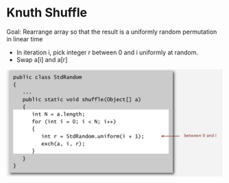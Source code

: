 # Knuth Shuffle

Goal: Rearrange array so that the result is a uniformly random permutation in linear time

- In iteration i, pick integer r between 0 and i uniformly at random.
- Swap a[i] and a[r]

![image](../../media/Knuth-Shuffle-image1.jpg)
